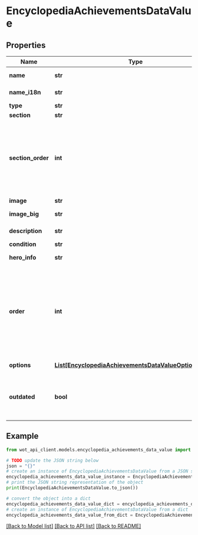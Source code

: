# EncyclopediaAchievementsDataValue


## Properties

Name | Type | Description | Notes
------------ | ------------- | ------------- | -------------
**name** | **str** | Achievement name | 
**name_i18n** | **str** | Localized **name** field | 
**type** | **str** | Type | 
**section** | **str** | Section | 
**section_order** | **int** | Section order. Sections with a lesser value of the Section order field are displayed above sections with a greater value. | 
**image** | **str** | URL to image | 
**image_big** | **str** | 180x180px image | 
**description** | **str** | Achievement description | 
**condition** | **str** | Condition | 
**hero_info** | **str** | Historical reference | 
**order** | **int** | Achievement order in this section. Achievements with a lesser value of the Order field are displayed above achievements with a greater value. | 
**options** | [**List[EncyclopediaAchievementsDataValueOptionsInner]**](EncyclopediaAchievementsDataValueOptionsInner.md) | Service Record | 
**outdated** | **bool** | Indicates, if achievement is outdated and cannot be received anymore | 

## Example

```python
from wot_api_client.models.encyclopedia_achievements_data_value import EncyclopediaAchievementsDataValue

# TODO update the JSON string below
json = "{}"
# create an instance of EncyclopediaAchievementsDataValue from a JSON string
encyclopedia_achievements_data_value_instance = EncyclopediaAchievementsDataValue.from_json(json)
# print the JSON string representation of the object
print(EncyclopediaAchievementsDataValue.to_json())

# convert the object into a dict
encyclopedia_achievements_data_value_dict = encyclopedia_achievements_data_value_instance.to_dict()
# create an instance of EncyclopediaAchievementsDataValue from a dict
encyclopedia_achievements_data_value_from_dict = EncyclopediaAchievementsDataValue.from_dict(encyclopedia_achievements_data_value_dict)
```
[[Back to Model list]](../README.md#documentation-for-models) [[Back to API list]](../README.md#documentation-for-api-endpoints) [[Back to README]](../README.md)


